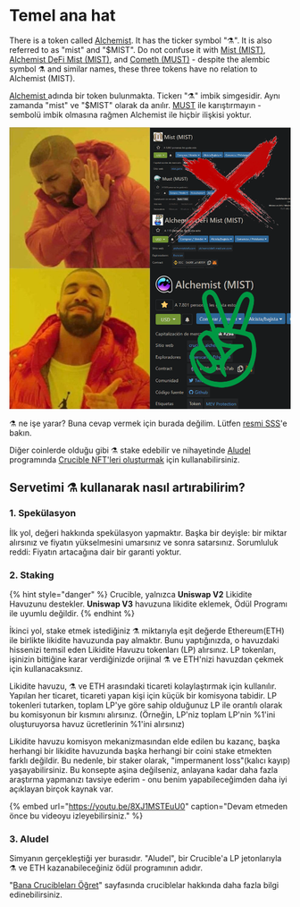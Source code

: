 # Temel ana hat

There is a token called [Alchemist](https://etherscan.io/token/0x88acdd2a6425c3faae4bc9650fd7e27e0bebb7ab). It has the ticker symbol "⚗️". It is also referred to as "mist" and "$MIST". Do not confuse it with [Mist \(MIST\)](https://www.coingecko.com/en/coins/mist), [Alchemist DeFi Mist \(MIST\)](https://www.coingecko.com/en/coins/alchemist-defi-mist), and [Cometh \(MUST\)](https://coinmarketcap.com/currencies/cometh/) - despite the alembic symbol ⚗️ and similar names, these three tokens have no relation to Alchemist \(MIST\).  
  
[Alchemist ](https://etherscan.io/token/0x88acdd2a6425c3faae4bc9650fd7e27e0bebb7ab)adında bir token bulunmakta. Tickerı "⚗️" imbik simgesidir. Aynı zamanda "mist" ve "$MIST" olarak da anılır. [MUST](https://www.coingecko.com/en/coins/must) ile karıştırmayın - sembolü imbik olmasına rağmen Alchemist ile hiçbir ilişkisi yoktur.

![](.gitbook/assets/mm_mi21st.png)

⚗️ ne işe yarar? Buna cevap vermek için burada değilim. Lütfen [resmi SSS](faq.md)'e bakın.

Diğer coinlerde olduğu gibi ⚗️ stake edebilir ve nihayetinde [Aludel](the-basic-outline.md#3-aludel) programında [Crucible NFT'leri oluşturmak](crucible/teach-me-about-crucibles.md) için kullanabilirsiniz.

## Servetimi ⚗️ kullanarak nasıl artırabilirim?

### 1. Spekülasyon

İlk yol, değeri hakkında spekülasyon yapmaktır. Başka bir deyişle: bir miktar alırsınız ve fiyatın yükselmesini umarsınız ve sonra satarsınız. Sorumluluk reddi: Fiyatın artacağına dair bir garanti yoktur.

### 2. Staking

{% hint style="danger" %}
Crucible, yalnızca **Uniswap V2** Likidite Havuzunu destekler. **Uniswap V3** havuzuna likidite eklemek, Ödül Programı ile uyumlu değildir.
{% endhint %}

İkinci yol, stake etmek istediğiniz ⚗️ miktarıyla eşit değerde Ethereum\(ETH\) ile birlikte likidite havuzunda pay almaktır. Bunu yaptığınızda, o havuzdaki hissenizi temsil eden Likidite Havuzu tokenları \(LP\) alırsınız. LP tokenları, işinizin bittiğine karar verdiğinizde orijinal ⚗️ ve ETH'nizi havuzdan çekmek için kullanacaksınız.

Likidite havuzu, ⚗️ ve ETH arasındaki ticareti kolaylaştırmak için kullanılır. Yapılan her ticaret, ticareti yapan kişi için küçük bir komisyona tabidir. LP tokenleri tutarken, toplam LP'ye göre sahip olduğunuz LP ile orantılı olarak bu komisyonun bir kısmını alırsınız. \(Örneğin, LP'niz toplam LP'nin %1'ini oluşturuyorsa havuz ücretlerinin %1'ini alırsınız\)

Likidite havuzu komisyon mekanizmasından elde edilen bu kazanç, başka herhangi bir likidite havuzunda başka herhangi bir coini stake etmekten farklı değildir. Bu nedenle, bir staker olarak, "impermanent loss"\(kalıcı kayıp\) yaşayabilirsiniz. Bu konsepte aşina değilseniz, anlayana kadar daha fazla araştırma yapmanızı tavsiye ederim - onu benim yapabileceğimden daha iyi açıklayan birçok kaynak var.

{% embed url="https://youtu.be/8XJ1MSTEuU0" caption="Devam etmeden önce bu videoyu izleyebilirsiniz." %}

### 3. Aludel

Simyanın gerçekleştiği yer burasıdır. "Aludel", bir Crucible'a LP jetonlarıyla  ⚗️ ve ETH kazanabileceğiniz ödül programının adıdır.

"[Bana Crucibleları Öğret](crucible/teach-me-about-crucibles.md)" sayfasında cruciblelar hakkında daha fazla bilgi edinebilirsiniz.

